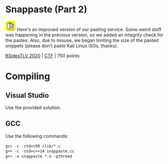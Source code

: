 # Snappaste (Part 2)

<img src="www/logo.png" alt="logo" width="32"> Here's an improved version of our pasting service. Some weird stuff was happening in the previous version, so we added an integrity check for the pastes. Also, due to misuse, we began limiting the size of the pasted snippets (please don't paste Kali Linux ISOs, thanks).

[BSidesTLV 2020](https://bsidestlv.com/) | [CTF](https://ctf20.bsidestlv.com/) | 750 points

# Compiling

## Visual Studio

Use the provided solution.

## GCC

Use the following commands:
```
gcc -c -std=c99 zlib/*.c
g++ -c -std=c++14 snappaste.cc 
g++ -o snappaste *.o -pthread
```
